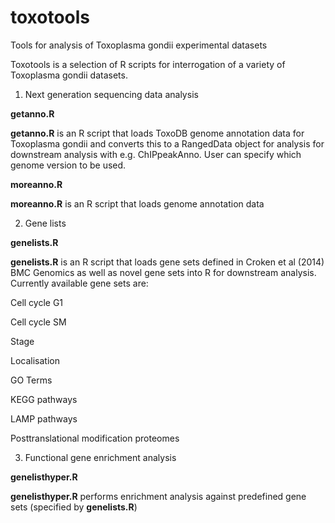 # toxotools
Tools for analysis of Toxoplasma gondii experimental datasets

Toxotools is a selection of R scripts for interrogation of a variety of Toxoplasma gondii datasets. 

1. Next generation sequencing data analysis

**getanno.R**

**getanno.R** is an R script that loads ToxoDB genome annotation data for Toxoplasma gondii and converts this to a RangedData object for analysis for downstream analysis with e.g. ChIPpeakAnno. User can specify which genome version to be used.

**moreanno.R**

**moreanno.R** is an R script that loads genome annotation data 


2. Gene lists

 **genelists.R**

**genelists.R** is an R script that loads gene sets defined in Croken et al (2014) BMC Genomics as well as novel gene sets into R for downstream analysis. Currently available gene sets are:

Cell cycle G1 

Cell cycle SM

Stage

Localisation

GO Terms

KEGG pathways

LAMP pathways

Posttranslational modification proteomes

3. Functional gene enrichment analysis

**genelisthyper.R** 

**genelisthyper.R** performs enrichment analysis against predefined gene sets (specified by **genelists.R**)
